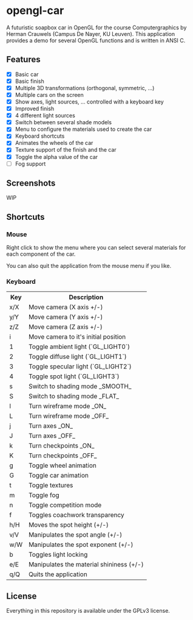 # opengl-car
A futuristic soapbox car in OpenGL for the course Computergraphics by Herman Crauwels (Campus De Nayer, KU Leuven). This application provides a demo for several OpenGL functions and is written in ANSI C.

## Features
- [x] Basic car
- [x] Basic finish
- [x] Multiple 3D transformations (orthogonal, symmetric, ...)
- [x] Multiple cars on the screen
- [x] Show axes, light sources, ... controlled with a keyboard key
- [x] Improved finish
- [x] 4 different light sources
- [x] Switch between several shade models
- [x] Menu to configure the materials used to create the car
- [x] Keyboard shortcuts
- [x] Animates the wheels of the car
- [x] Texture support of the finish and the car
- [x] Toggle the alpha value of the car
- [ ] Fog support

## Screenshots
WIP

## Shortcuts

### Mouse
Right click to show the menu where you can select several materials for each component of the car.

You can also quit the application from the mouse menu if you like.

### Keyboard

<table>
    <tr>
        <th>Key</th>
        <th>Description</th>
    </tr>
    <tr>
        <td>x/X</td>
        <td>Move camera (X axis +/-)</td>
    </tr>
    <tr>
        <td>y/Y</td>
        <td>Move camera (Y axis +/-)</td>
    </tr>
    <tr>
        <td>z/Z</td>
        <td>Move camera (Z axis +/-)</td>
    </tr>
    <tr>
        <td>i</td>
        <td>Move camera to it's initial position</td>
    </tr>
    <tr>
        <td>1</td>
        <td>Toggle ambient light (`GL_LIGHT0`)</td>
    </tr>
    <tr>
        <td>2</td>
        <td>Toggle diffuse light (`GL_LIGHT1`)</td>
    </tr>
    <tr>
        <td>3</td>
        <td>Toggle specular light (`GL_LIGHT2`)</td>
    </tr>
    <tr>
        <td>4</td>
        <td>Toggle spot light (`GL_LIGHT3`)</td>
    </tr>
    <tr>
        <td>s</td>
        <td>Switch to shading mode _SMOOTH_</td>
    </tr>
    <tr>
        <td>S</td>
        <td>Switch to shading mode _FLAT_</td>
    </tr>
    <tr>
        <td>l</td>
        <td>Turn wireframe mode _ON_</td>
    </tr>
    <tr>
        <td>L</td>
        <td>Turn wireframe mode _OFF_</td>
    </tr>
    <tr>
        <td>j</td>
        <td>Turn axes _ON_</td>
    </tr>
    <tr>
        <td>J</td>
        <td>Turn axes _OFF_</td>
    </tr>
    <tr>
        <td>k</td>
        <td>Turn checkpoints _ON_</td>
    </tr>
    <tr>
        <td>K</td>
        <td>Turn checkpoints _OFF_</td>
    </tr>
    <tr>
        <td>g</td>
        <td>Toggle wheel animation</td>
    </tr>
    <tr>
        <td>G</td>
        <td>Toggle car animation</td>
    </tr>
    <tr>
        <td>t</td>
        <td>Toggle textures</td>
    </tr>
    <tr>
        <td>m</td>
        <td>Toggle fog</td>
    </tr>
    <tr>
        <td>n</td>
        <td>Toggle competition mode</td>
    </tr>
    <tr>
        <td>f</td>
        <td>Toggles coachwork transparency</td>
    </tr>
    <tr>
        <td>h/H</td>
        <td>Moves the spot height (+/-)</td>
    </tr>
    <tr>
        <td>v/V</td>
        <td>Manipulates the spot angle (+/-)</td>
    </tr>
    <tr>
        <td>w/W</td>
        <td>Manipulates the spot exponent (+/-)</td>
    </tr>
    <tr>
        <td>b</td>
        <td>Toggles light locking</td>
    </tr>
    <tr>
        <td>e/E</td>
        <td>Manipulates the material shininess (+/-)</td>
    </tr>
    <tr>
        <td>q/Q</td>
        <td>Quits the application</td>
    </tr>
</table>

## License
Everything in this repository is available under the GPLv3 license.
